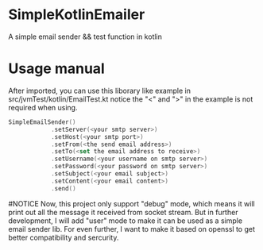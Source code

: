 # SimpleKotlinEmailer
A simple email sender &amp;&amp; test function in kotlin
# Usage manual
After imported, you can use this liborary like example in src/jvmTest/kotlin/EmailTest.kt
notice the "<" and ">" in the example is not required when using.

```kotlin
SimpleEmailSender()
            .setServer(<your smtp server>)
            .setHost(<your smtp port>)
            .setFrom(<the send email address>)
            .setTo(<set the email address to receive>)
            .setUsername(<your username on smtp server>)
            .setPassword(<your password on smtp server>)
            .setSubject(<your email subject>)
            .setContent(<your email content>)
            .send()
```

#NOTICE
Now, this project only support "debug" mode, which means it will print out all the message it received from socket stream. But in further development, I will add "user" mode to make it can be used as a simple email sender lib. For even further, I want to make it based on openssl to get better compatibility and sercurity.
